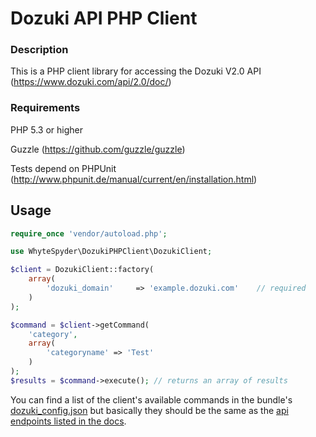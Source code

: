# Dozuki API PHP Client

### Description

This is a PHP client library for accessing the Dozuki V2.0 API (https://www.dozuki.com/api/2.0/doc/)

### Requirements

PHP 5.3 or higher

Guzzle (https://github.com/guzzle/guzzle)

Tests depend on PHPUnit (http://www.phpunit.de/manual/current/en/installation.html)

## Usage

```php
require_once 'vendor/autoload.php';

use WhyteSpyder\DozukiPHPClient\DozukiClient;

$client = DozukiClient::factory(
	array(
    	'dozuki_domain'     => 'example.dozuki.com'    // required
	)
);

$command = $client->getCommand(
	'category',
	array(
    	'categoryname' => 'Test'
	)
);
$results = $command->execute(); // returns an array of results
```

You can find a list of the client's available commands in the bundle's
[dozuki_config.json](https://github.com/WhyteSpyder/DozukiPHPClient/blob/master/src/dozuki_config.json) but basically
they should be the same as the [api endpoints listed in the docs](https://www.dozuki.com/api/2.0/doc/).